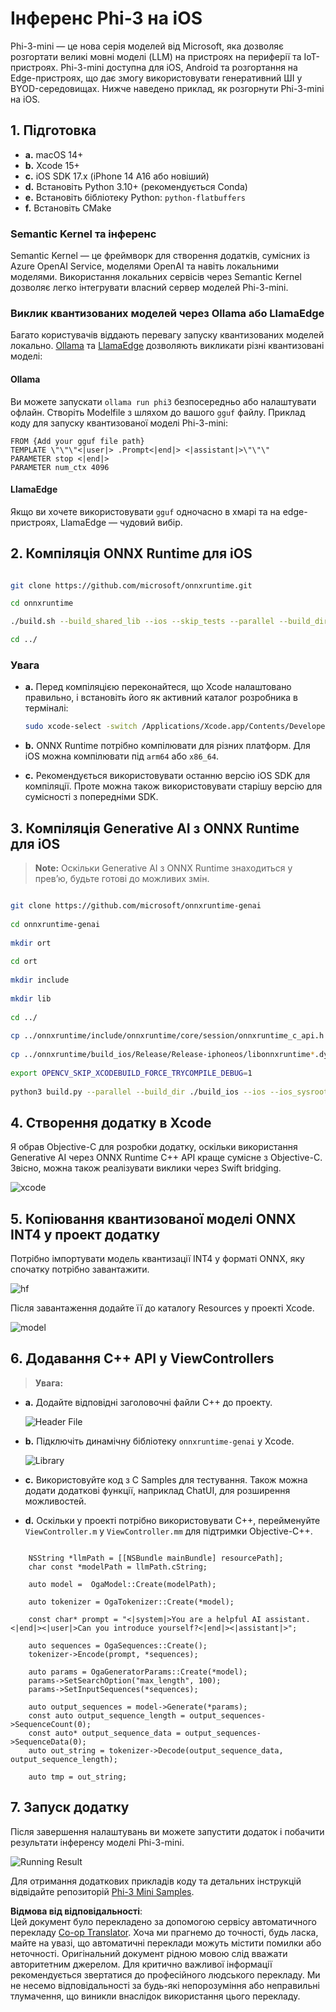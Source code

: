<!--
CO_OP_TRANSLATOR_METADATA:
{
  "original_hash": "82af197df38d25346a98f1f0e84d1698",
  "translation_date": "2025-07-16T20:25:48+00:00",
  "source_file": "md/01.Introduction/03/iOS_Inference.md",
  "language_code": "uk"
}
-->
# **Інференс Phi-3 на iOS**

Phi-3-mini — це нова серія моделей від Microsoft, яка дозволяє розгортати великі мовні моделі (LLM) на пристроях на периферії та IoT-пристроях. Phi-3-mini доступна для iOS, Android та розгортання на Edge-пристроях, що дає змогу використовувати генеративний ШІ у BYOD-середовищах. Нижче наведено приклад, як розгорнути Phi-3-mini на iOS.

## **1. Підготовка**

- **a.** macOS 14+
- **b.** Xcode 15+
- **c.** iOS SDK 17.x (iPhone 14 A16 або новіший)
- **d.** Встановіть Python 3.10+ (рекомендується Conda)
- **e.** Встановіть бібліотеку Python: `python-flatbuffers`
- **f.** Встановіть CMake

### Semantic Kernel та інференс

Semantic Kernel — це фреймворк для створення додатків, сумісних із Azure OpenAI Service, моделями OpenAI та навіть локальними моделями. Використання локальних сервісів через Semantic Kernel дозволяє легко інтегрувати власний сервер моделей Phi-3-mini.

### Виклик квантизованих моделей через Ollama або LlamaEdge

Багато користувачів віддають перевагу запуску квантизованих моделей локально. [Ollama](https://ollama.com) та [LlamaEdge](https://llamaedge.com) дозволяють викликати різні квантизовані моделі:

#### **Ollama**

Ви можете запускати `ollama run phi3` безпосередньо або налаштувати офлайн. Створіть Modelfile з шляхом до вашого `gguf` файлу. Приклад коду для запуску квантизованої моделі Phi-3-mini:

```gguf
FROM {Add your gguf file path}
TEMPLATE \"\"\"<|user|> .Prompt<|end|> <|assistant|>\"\"\"
PARAMETER stop <|end|>
PARAMETER num_ctx 4096
```

#### **LlamaEdge**

Якщо ви хочете використовувати `gguf` одночасно в хмарі та на edge-пристроях, LlamaEdge — чудовий вибір.

## **2. Компіляція ONNX Runtime для iOS**

```bash

git clone https://github.com/microsoft/onnxruntime.git

cd onnxruntime

./build.sh --build_shared_lib --ios --skip_tests --parallel --build_dir ./build_ios --ios --apple_sysroot iphoneos --osx_arch arm64 --apple_deploy_target 17.5 --cmake_generator Xcode --config Release

cd ../

```

### **Увага**

- **a.** Перед компіляцією переконайтеся, що Xcode налаштовано правильно, і встановіть його як активний каталог розробника в терміналі:

    ```bash
    sudo xcode-select -switch /Applications/Xcode.app/Contents/Developer
    ```

- **b.** ONNX Runtime потрібно компілювати для різних платформ. Для iOS можна компілювати під `arm64` або `x86_64`.

- **c.** Рекомендується використовувати останню версію iOS SDK для компіляції. Проте можна також використовувати старішу версію для сумісності з попередніми SDK.

## **3. Компіляція Generative AI з ONNX Runtime для iOS**

> **Note:** Оскільки Generative AI з ONNX Runtime знаходиться у прев’ю, будьте готові до можливих змін.

```bash

git clone https://github.com/microsoft/onnxruntime-genai
 
cd onnxruntime-genai
 
mkdir ort
 
cd ort
 
mkdir include
 
mkdir lib
 
cd ../
 
cp ../onnxruntime/include/onnxruntime/core/session/onnxruntime_c_api.h ort/include
 
cp ../onnxruntime/build_ios/Release/Release-iphoneos/libonnxruntime*.dylib* ort/lib
 
export OPENCV_SKIP_XCODEBUILD_FORCE_TRYCOMPILE_DEBUG=1
 
python3 build.py --parallel --build_dir ./build_ios --ios --ios_sysroot iphoneos --ios_arch arm64 --ios_deployment_target 17.5 --cmake_generator Xcode --cmake_extra_defines CMAKE_XCODE_ATTRIBUTE_CODE_SIGNING_ALLOWED=NO

```

## **4. Створення додатку в Xcode**

Я обрав Objective-C для розробки додатку, оскільки використання Generative AI через ONNX Runtime C++ API краще сумісне з Objective-C. Звісно, можна також реалізувати виклики через Swift bridging.

![xcode](../../../../../translated_images/xcode.8147789e6c25e3e289e6aa56c168089a2c277e3cd6af353fae6c2f4a56eba836.uk.png)

## **5. Копіювання квантизованої моделі ONNX INT4 у проект додатку**

Потрібно імпортувати модель квантизації INT4 у форматі ONNX, яку спочатку потрібно завантажити.

![hf](../../../../../translated_images/hf.6b8504fd88ee48dd512d76e0665cb76bd68c8e53d0b21b2a9e6f269f5b961173.uk.png)

Після завантаження додайте її до каталогу Resources у проекті Xcode.

![model](../../../../../translated_images/model.3b879b14e0be877d12282beb83c953a82b62d4bc6b207a78937223f4798d0f4a.uk.png)

## **6. Додавання C++ API у ViewControllers**

> **Увага:**

- **a.** Додайте відповідні заголовочні файли C++ до проекту.

  ![Header File](../../../../../translated_images/head.64cad021ce70a333ff5d59d4a1b4fb0f3dd2ca457413646191a18346067b2cc9.uk.png)

- **b.** Підключіть динамічну бібліотеку `onnxruntime-genai` у Xcode.

  ![Library](../../../../../translated_images/lib.a4209b9f21ddf3445ba6ac69797d49e6586d68a57cea9f8bc9fc34ec3ee979ec.uk.png)

- **c.** Використовуйте код з C Samples для тестування. Також можна додати додаткові функції, наприклад ChatUI, для розширення можливостей.

- **d.** Оскільки у проекті потрібно використовувати C++, перейменуйте `ViewController.m` у `ViewController.mm` для підтримки Objective-C++.

```objc

    NSString *llmPath = [[NSBundle mainBundle] resourcePath];
    char const *modelPath = llmPath.cString;

    auto model =  OgaModel::Create(modelPath);

    auto tokenizer = OgaTokenizer::Create(*model);

    const char* prompt = "<|system|>You are a helpful AI assistant.<|end|><|user|>Can you introduce yourself?<|end|><|assistant|>";

    auto sequences = OgaSequences::Create();
    tokenizer->Encode(prompt, *sequences);

    auto params = OgaGeneratorParams::Create(*model);
    params->SetSearchOption("max_length", 100);
    params->SetInputSequences(*sequences);

    auto output_sequences = model->Generate(*params);
    const auto output_sequence_length = output_sequences->SequenceCount(0);
    const auto* output_sequence_data = output_sequences->SequenceData(0);
    auto out_string = tokenizer->Decode(output_sequence_data, output_sequence_length);
    
    auto tmp = out_string;

```

## **7. Запуск додатку**

Після завершення налаштувань ви можете запустити додаток і побачити результати інференсу моделі Phi-3-mini.

![Running Result](../../../../../translated_images/result.326a947a6a2b9c5115a3e462b9c1b5412260f847478496c0fc7535b985c3f55a.uk.jpg)

Для отримання додаткових прикладів коду та детальних інструкцій відвідайте репозиторій [Phi-3 Mini Samples](https://github.com/Azure-Samples/Phi-3MiniSamples/tree/main/ios).

**Відмова від відповідальності**:  
Цей документ було перекладено за допомогою сервісу автоматичного перекладу [Co-op Translator](https://github.com/Azure/co-op-translator). Хоча ми прагнемо до точності, будь ласка, майте на увазі, що автоматичні переклади можуть містити помилки або неточності. Оригінальний документ рідною мовою слід вважати авторитетним джерелом. Для критично важливої інформації рекомендується звертатися до професійного людського перекладу. Ми не несемо відповідальності за будь-які непорозуміння або неправильні тлумачення, що виникли внаслідок використання цього перекладу.
